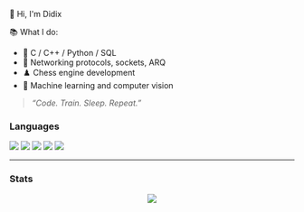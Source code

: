 👋 Hi, I'm Didix

📚 What I do:
- 🔧 C / C++ / Python / SQL
- 📡 Networking protocols, sockets, ARQ
- ♟️ Chess engine development
- 🧠 Machine learning and computer vision

> _“Code. Train. Sleep. Repeat.”_

### Languages  
<p>
  <img src="https://img.shields.io/badge/C-00599C?style=for-the-badge&logo=c&logoColor=white"/>
  <img src="https://img.shields.io/badge/C++-00599C?style=for-the-badge&logo=c%2b%2b&logoColor=white"/>
  <img src="https://img.shields.io/badge/Python-3776AB?style=for-the-badge&logo=python&logoColor=white"/>
  <img src="https://img.shields.io/badge/Shell-121011?style=for-the-badge&logo=gnu-bash&logoColor=white" />
  <img src="https://img.shields.io/badge/SQL-4479A1?style=for-the-badge&logo=postgresql&logoColor=white" />
</p>

---

### Stats  
<p align="center">
  <img src="https://github-readme-stats.vercel.app/api/top-langs/?username=didix-gmt&layout=donut&theme=dark&langs_count=10&bg_color=00000000" />
</p>

